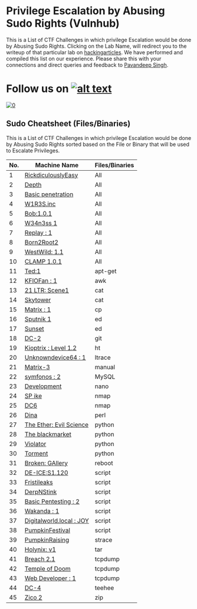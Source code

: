 # Privilege Escalation by Abusing Sudo Rights (Vulnhub)

This is a List of CTF Challenges in which privilege Escalation would be done by Abusing Sudo Rights. Clicking on the Lab Name, will redirect you to the writeup of that particular lab on [hackingarticles](https://www.hackingarticles.in). We have performed and compiled this list on our experience. Please share this with your connections and direct queries and feedback to [Pavandeep Singh](https://www.linkedin.com/in/pavan2318).

[1.1]: http://i.imgur.com/tXSoThF.png
[1]: http://www.twitter.com/rajchandel
# Follow us on [![alt text][1.1]][1]

<a href="https://imgbb.com/"><img src="https://i.ibb.co/Jq4mhfh/0.jpg" alt="0" border="0"></a>

## Sudo Cheatsheet (Files/Binaries)

This is a List of CTF Challenges in which privilege Escalation would be done by Abusing Sudo Rights sorted based on the File or Binary that will be used to Escalate Privileges.

|No.|Machine Name|Files/Binaries|
|-------|--------------|----------------|
|1|[RickdiculouslyEasy](https://www.hackingarticles.in/hack-rickdiculouslyeasy-vm-ctf-chAllenge/)|All|
|2|[Depth](https://www.hackingarticles.in/hack-depth-vm-ctf-chAllenge/)|All| 
|3|[Basic penetration](https://www.hackingarticles.in/hack-the-basic-penetration-vm-boot2root-chAllenge/)|All|
|4|[W1R3S.inc](https://www.hackingarticles.in/hack-the-w1r3s-inc-vm-ctf-chAllenge/)|All|
|5|[Bob:1.0.1](https://www.hackingarticles.in/hack-the-bob-1-0-1-vm-ctf-challenge/)|All|
|6|[W34n3ss 1](https://www.hackingarticles.in/w34kn3ss-1-vulnhub-lab-walkthrough/)|All|
|7|[Replay : 1](https://www.hackingarticles.in/replay-1-vulnhub-lab-walkthrough/)|All|
|8|[Born2Root2](https://www.hackingarticles.in/born2root-2-vulnhub-walkthrough/)|All|
|9|[WestWild: 1.1](https://www.hackingarticles.in/westwild-1-1-vulnhub-walkthorugh/)|All|
|10|[CLAMP 1.0.1](https://www.hackingarticles.in/clamp-1-0-1-vulnhub-walkthrough/)|All|
|11|[Ted:1](https://www.hackingarticles.in/ted1-vulnhub-walkthrough/)|apt-get|
|12|[KFIOFan : 1](https://www.hackingarticles.in/kfiofan1-vulnhub-walkthrough/)|awk|
|13|[21 LTR: Scene1](https://www.hackingarticles.in/hack-the-21ltr-scene-1-vm-boot-to-root/)|cat| 
|14|[Skytower](https://www.hackingarticles.in/hack-the-skytower-ctf-chAllenge/)|cat|
|15|[Matrix : 1](https://www.hackingarticles.in/matrix-1-vulnhub-walkthrough/)|cp|
|16|[Sputnik 1](https://www.hackingarticles.in/sputnik-1-vulnhub-walkthrough/)|ed|
|17|[Sunset](https://www.hackingarticles.in/sunset-vulnhub-walkthrough/)|ed|
|18|[DC-2](https://www.hackingarticles.in/dc-2-walkthrough/)|git|
|19|[Kioptrix : Level 1.2](https://www.hackingarticles.in/hack-the-kioptrix-level-1-2-boot2root-chAllenge/)|ht|
|20|[Unknowndevice64 : 1](https://www.hackingarticles.in/unknowndevice64-v2-0-vulnhub-walkthrough/)|ltrace|
|21|[Matrix-3](https://www.hackingarticles.in/matrix-3-vulnhub-walkthrough/)|manual|
|22|[symfonos : 2](https://www.hackingarticles.in/symfonos2-vulnhub-walkthrough/)|MySQL|
|23|[Development](https://www.hackingarticles.in/development-vulnhub-walkthrough/)|nano|
|24|[SP ike](https://www.hackingarticles.in/sp-ike-vulnhub-lab-walkthrough/)|nmap|
|25|[DC6](https://www.hackingarticles.in/dc6-lab-walkthrough/)|nmap|
|26|[Dina](https://www.hackingarticles.in/hack-dina-vm-ctf-chAllenge/)|perl|
|27|[The Ether: Evil Science](https://www.hackingarticles.in/hack-ether-evilscience-vm-ctf-chAllenge/)|python|
|28|[The blackmarket](https://www.hackingarticles.in/hack-the-blackmarket-vm-ctf-chAllenge/)|python|
|29|[Violator](https://www.hackingarticles.in/hack-the-violator-ctf-chAllenge/)|python|
|30|[Torment](https://www.hackingarticles.in/digitalworld-localtorment-vulnhub-walkthrough/)|python|
|31|[Broken: GAllery](https://www.hackingarticles.in/broken-gAllery-vulnhub-walkthrough/)|reboot|
|32|[DE-ICE:S1.120](https://www.hackingarticles.in/hack-the-de-ice-s1-120-vm-boot-to-root/)|script|
|33|[Fristileaks](https://www.hackingarticles.in/hack-fristileaks-vm-ctf-chAllenge/)|script|
|34|[DerpNStink](https://www.hackingarticles.in/hack-the-derpnstink-vm-ctf-chAllenge/)|script|
|35|[Basic Pentesting : 2](https://www.hackingarticles.in/hack-the-basic-pentesting2-vm-ctf-chAllenge/)|script|
|36|[Wakanda : 1](https://www.hackingarticles.in/hack-the-wakanda-1-ctf-chAllenge/)|script|
|37|[Digitalworld.local : JOY](https://www.hackingarticles.in/digitalworld-local-joy-vulnhub-walkthrough/)|script|
|38|[PumpkinFestival](https://www.hackingarticles.in/mission-pumpkin-v1-0-pumpkinfestival-vulnhub-walkthrough/)|script|
|39|[PumpkinRaising](https://www.hackingarticles.in/pumpkinraising-vulnhub-walkthrough/)|strace|
|40|[Holynix: v1](https://www.hackingarticles.in/hack-the-holynix-v1-boot-2-root-chAllenge/)|tar|
|41|[Breach 2.1](https://www.hackingarticles.in/hack-breach-2-1-vm-ctf-chAllenge/)|tcpdump|
|42|[Temple of Doom](https://www.hackingarticles.in/hack-the-temple-of-doom-ctf-chAllenge/)|tcpdump|
|43|[Web Developer : 1](https://www.hackingarticles.in/web-developer-1-vulnhub-lab-walkthrough/)|tcpdump|
|44|[DC-4](https://www.hackingarticles.in/dc-4-vulnhub-walkthrough/)|teehee|
|45|[Zico 2](https://www.hackingarticles.in/hack-zico2-vm-ctf-chAllenge/)|zip|
